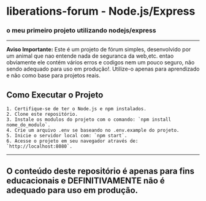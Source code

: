 # liberations-forum - Node.js/Express

### o meu primeiro projeto utilizando nodejs/express
--- 

**Aviso Importante:**
Este é um projeto de fórum simples, desenvolvido por um animal que nao entende nada de seguranca da web,etc. entao obviamente ele contém vários erros e codigos nem um pouco seguro, não sendo adequado para uso em produção!. Utilize-o apenas para aprendizado e não como base para projetos reais.

## Como Executar o Projeto

```
1. Certifique-se de ter o Node.js e npm instalados.
2. Clone este repositório.
3. Instale os modulos do projeto com o comando: `npm install nome_do_modulo`.
4. Crie um arquivo .env se baseando no .env.example do projeto.
5. Inicie o servidor local com: `npm start`.
6. Acesse o projeto em seu navegador através de: `http://localhost:8080`.
```

---

## O conteúdo deste repositório é apenas para fins educacionais e DEFINITIVAMENTE não é adequado para uso em produção.
